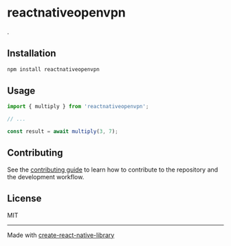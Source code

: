# reactnativeopenvpn

.

## Installation

```sh
npm install reactnativeopenvpn
```

## Usage

```js
import { multiply } from 'reactnativeopenvpn';

// ...

const result = await multiply(3, 7);
```

## Contributing

See the [contributing guide](CONTRIBUTING.md) to learn how to contribute to the repository and the development workflow.

## License

MIT

---

Made with [create-react-native-library](https://github.com/callstack/react-native-builder-bob)
